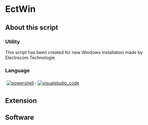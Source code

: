# EctWin
## About this script
### Utility
This script has been created for new Windows installation made by Electrocom Technologie
### Language
  <a href="#">
    <img src="https://github.com/anaselgarhy/cool-badges/blob/master/svg/dev/tools/powershell.svg" alt="powershell" style="vertical-align:top; margin:6px 4px">
  </a> 


  <a href="#">
    <img src="https://github.com/anaselgarhy/cool-badges/blob/master/svg/dev/tools/visualstudio_code.svg" alt="visualstudio_code" style="vertical-align:top; margin:6px 4px">
  </a>

## Extension
## Software

